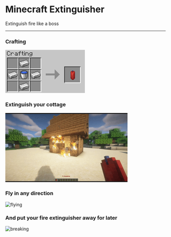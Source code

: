 # Minecraft Extinguisher
Extinguish fire like a boss

---
### Crafting
![crafting](https://raw.githubusercontent.com/czubix/minecraft-extinguisher/master/assets/crafting.png)

### Extinguish your cottage
![house](https://raw.githubusercontent.com/czubix/minecraft-extinguisher/master/assets/house.gif)

### Fly in any direction
![flying](https://raw.githubusercontent.com/czubix/minecraft-extinguisher/master/assets/flying.gif)

### And put your fire extinguisher away for later
![breaking](https://raw.githubusercontent.com/czubix/minecraft-extinguisher/master/assets/breaking.gif)